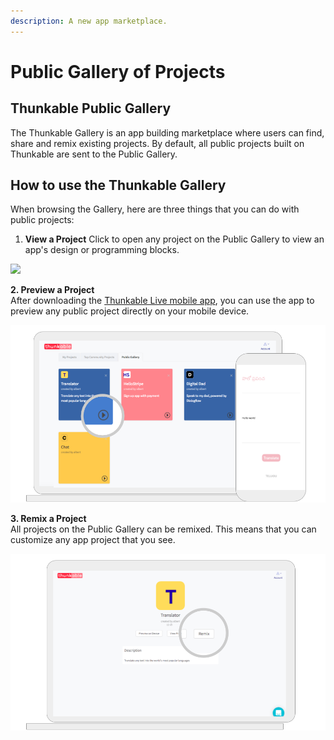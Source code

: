 ```yaml
---
description: A new app marketplace.
---
```


# Public Gallery of Projects

## Thunkable Public Gallery

The Thunkable Gallery is an app building marketplace where users can find, share and remix existing projects. By default, all public projects built on Thunkable are sent to the Public Gallery.

## How to use the Thunkable Gallery

When browsing the Gallery, here are three things that you can do with public projects:

1. **View a Project** Click to open any project on the Public Gallery to view an app's design or programming blocks.

![](../.gitbook/assets/thunkable-docs-exhibits-43.png)

**2. Preview a Project**  
After downloading the [Thunkable Live mobile app](../get-started/live-test.md), you can use the app to preview any public project directly on your mobile device. 

![](../.gitbook/assets/thunkable-docs-exhibits-42%20%281%29.png)

**3. Remix a Project**  
All projects on the Public Gallery can be remixed. This means that you can customize any app project that you see. 

![](../.gitbook/assets/thunkable-docs-exhibits-44%20%282%29.png)





